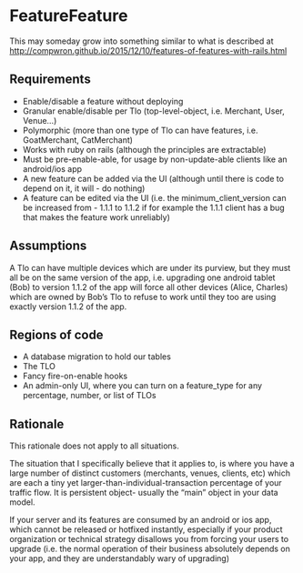 # FeatureFeature

This may someday grow into something similar to what is described at http://compwron.github.io/2015/12/10/features-of-features-with-rails.html

## Requirements

- Enable/disable a feature without deploying
- Granular enable/disable per Tlo (top-level-object, i.e. Merchant, User, Venue…)
- Polymorphic (more than one type of Tlo can have features, i.e. GoatMerchant, CatMerchant)
- Works with ruby on rails (although the principles are extractable)
- Must be pre-enable-able, for usage by non-update-able clients like an android/ios app
- A new feature can be added via the UI (although until there is code to depend on it, it will - do nothing)
- A feature can be edited via the UI (i.e. the minimum_client_version can be increased from - 1.1.1 to 1.1.2 if for example the 1.1.1 client has a bug that makes the feature work unreliably)

## Assumptions

A Tlo can have multiple devices which are under its purview, but they must all be on the same version of the app, i.e. upgrading one android tablet (Bob) to version 1.1.2 of the app will force all other devices (Alice, Charles) which are owned by Bob’s Tlo to refuse to work until they too are using exactly version 1.1.2 of the app.

## Regions of code

- A database migration to hold our tables
- The TLO
- Fancy fire-on-enable hooks
- An admin-only UI, where you can turn on a feature_type for any percentage, number, or list of TLOs

## Rationale

This rationale does not apply to all situations.

The situation that I specifically believe that it applies to, is where you have a large number of distinct customers (merchants, venues, clients, etc) which are each a tiny yet larger-than-individual-transaction percentage of your traffic flow. It is persistent object- usually the “main” object in your data model.

If your server and its features are consumed by an android or ios app, which cannot be released or hotfixed instantly, especially if your product organization or technical strategy disallows you from forcing your users to upgrade (i.e. the normal operation of their business absolutely depends on your app, and they are understandably wary of upgrading)

